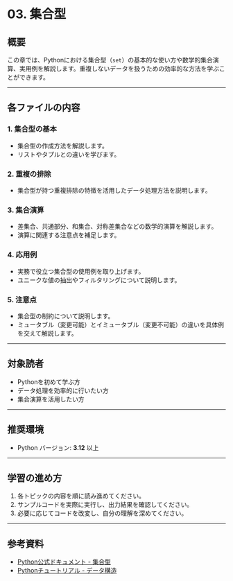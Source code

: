 # 03. 集合型

## 概要

この章では、Pythonにおける集合型（`set`）の基本的な使い方や数学的集合演算、実用例を解説します。重複しないデータを扱うための効率的な方法を学ぶことができます。

---

## 各ファイルの内容

### 1. 集合型の基本
- 集合型の作成方法を解説します。
- リストやタプルとの違いを学びます。

### 2. 重複の排除
- 集合型が持つ重複排除の特徴を活用したデータ処理方法を説明します。

### 3. 集合演算
- 差集合、共通部分、和集合、対称差集合などの数学的演算を解説します。
- 演算に関連する注意点を補足します。

### 4. 応用例
- 実務で役立つ集合型の使用例を取り上げます。
- ユニークな値の抽出やフィルタリングについて説明します。

### 5. 注意点
- 集合型の制約について説明します。
- ミュータブル（変更可能）とイミュータブル（変更不可能）の違いを具体例を交えて解説します。

---

## 対象読者

- Pythonを初めて学ぶ方
- データ処理を効率的に行いたい方
- 集合演算を活用したい方

---

## 推奨環境

- Python バージョン: **3.12** 以上

---

## 学習の進め方

1. 各トピックの内容を順に読み進めてください。
2. サンプルコードを実際に実行し、出力結果を確認してください。
3. 必要に応じてコードを改変し、自分の理解を深めてください。

---

## 参考資料

- [Python公式ドキュメント - 集合型](https://docs.python.org/ja/3/library/stdtypes.html#set-types-set-frozenset)
- [Pythonチュートリアル - データ構造](https://docs.python.org/ja/3/tutorial/datastructures.html#sets)
